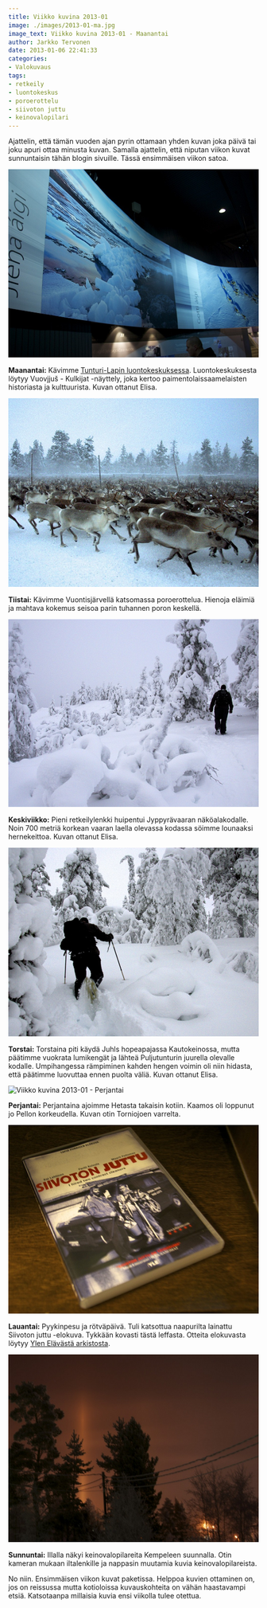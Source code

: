 ```yaml
---
title: Viikko kuvina 2013-01
image: ./images/2013-01-ma.jpg
image_text: Viikko kuvina 2013-01 - Maanantai
author: Jarkko Tervonen
date: 2013-01-06 22:41:33
categories:
- Valokuvaus
tags:
- retkeily
- luontokeskus
- poroerottelu
- siivoton juttu
- keinovalopilari
---
```

Ajattelin, että tämän vuoden ajan pyrin ottamaan yhden kuvan joka päivä tai joku apuri ottaa minusta kuvan. Samalla ajattelin, että niputan viikon kuvat sunnuntaisin tähän blogin sivuille. Tässä ensimmäisen viikon satoa.

![Viikko kuvina 2013-01 - Maanantai](./images/2013-01-ma.jpg)

__Maanantai:__ Kävimme [Tunturi-Lapin luontokeskuksessa](http://www.luontoon.fi/tunturi-lapinluontokeskus). Luontokeskuksesta löytyy Vuovjjuš - Kulkijat -näyttely, joka kertoo paimentolaissaamelaisten historiasta ja kulttuurista. Kuvan ottanut Elisa.

![Viikko kuvina 2013-01 - Tiistai](./images/2013-01-ti.jpg)

__Tiistai:__ Kävimme Vuontisjärvellä katsomassa poroerottelua. Hienoja eläimiä ja mahtava kokemus seisoa parin tuhannen poron keskellä.

![Viikko kuvina 2013-01 - Keskiviikko](./images/2013-01-ke.jpg)

__Keskiviikko:__ Pieni retkeilylenkki huipentui Jyppyrävaaran näköalakodalle. Noin 700 metriä korkean vaaran laella olevassa kodassa söimme lounaaksi hernekeittoa. Kuvan ottanut Elisa.

![Viikko kuvina 2013-01 - Torstai](./images/2013-01-to.jpg)

__Torstai:__ Torstaina piti käydä Juhls hopeapajassa Kautokeinossa, mutta päätimme vuokrata lumikengät ja lähteä Puljutunturin juurella olevalle kodalle. Umpihangessa rämpiminen kahden hengen voimin oli niin hidasta, että päätimme luovuttaa ennen puolta väliä. Kuvan ottanut Elisa.

![Viikko kuvina 2013-01 - Perjantai](./images/013-01-pe.jpg)

__Perjantai:__ Perjantaina ajoimme Hetasta takaisin kotiin. Kaamos oli loppunut jo Pellon korkeudella. Kuvan otin Torniojoen varrelta.

![Viikko kuvina 2013-01 - Lauantai](./images/2013-01-la.jpg)

__Lauantai:__ Pyykinpesu ja rötväpäivä. Tuli katsottua naapurilta lainattu Siivoton juttu -elokuva. Tykkään kovasti tästä leffasta. Otteita elokuvasta löytyy [Ylen Elävästä arkistosta](http://yle.fi/elavaarkisto/artikkelit/siivoton__juttu__4472.html).

![Viikko kuvina 2013-01 - Sunnuntai](./images/2013-01-su.jpg)

__Sunnuntai:__ Illalla näkyi keinovalopilareita Kempeleen suunnalla. Otin kameran mukaan iltalenkille ja nappasin muutamia kuvia keinovalopilareista.

No niin. Ensimmäisen viikon kuvat paketissa. Helppoa kuvien ottaminen on, jos on reissussa mutta kotioloissa kuvauskohteita on vähän haastavampi etsiä. Katsotaanpa millaisia kuvia ensi viikolla tulee otettua.
